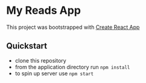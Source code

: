 # My Reads App

This project was bootstrapped with [Create React App](https://github.com/facebookincubator/create-react-app)

## Quickstart
- clone this repository
- from the application directory run `npm install`
- to spin up server use `npm start`
